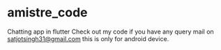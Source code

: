 # amistre_code
Chatting app in flutter
Check out my code if you have any query mail on satjotsingh31@gmail.com
this is only for android device.
